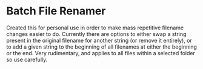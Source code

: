 # Batch File Renamer

Created this for personal use in order to make mass repetitive filename changes easier to do. Currently there are options to either swap a string present in the original filename for another string (or remove it entirely), or to add a given string to the beginning of all filenames at either the beginning or the end. Very rudimentary, and applies to all files within a selected folder so use carefully.
